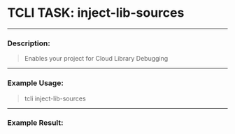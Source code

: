 # TCLI TASK: inject-lib-sources

---
### Description:
> Enables your project for Cloud Library Debugging

---
### Example Usage:
> tcli inject-lib-sources



---
### Example Result:

